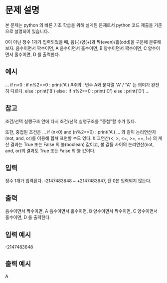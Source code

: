 # 문제 설명

본 문제는 python 의 빠른 기초 학습을 위해 설계된 문제로서 python 코드 제출을 기준으로 설명되어 있습니다.

0이 아닌 정수 1개가 입력되었을 때, 음(-)/양(+)과 짝(even)/홀(odd)을 구분해 분류해보자.
음수이면서 짝수이면, A
음수이면서 홀수이면, B
양수이면서 짝수이면, C
양수이면서 홀수이면, D
를 출력한다.

## 예시

...
if n<0 :
if n%2==0 :
print('A') #주의 : 변수 A와 문자열 'A' / "A" 는 의미가 완전히 다르다.
else :
print('B')
else :
if n%2==0 :
print('C')
else :
print('D')
...

## 참고

조건/선택 실행구조 안에 다시 조건/선택 실행구조를 "중첩"할 수가 있다.

또한, 중첩된 조건은
...
if (n<0) and (n%2==0) :
print('A')
...
와 같이 논리연산자(not, and, or)를 이용해 합쳐 표현할 수도 있다.
비교연산(<, >, <=, >=, ==, !=) 의 계산 결과는 True 또는 False 의 불(boolean) 값이고,
불 값들 사이의 논리연산(not, and, or)의 결과도 True 또는 False 의 불 값이다.

## 입력

정수 1개가 입력된다.
-2147483648 ~ +2147483647, 단 0은 입력되지 않는다.

## 출력

음수이면서 짝수이면, A
음수이면서 홀수이면, B
양수이면서 짝수이면, C
양수이면서 홀수이면, D
를 출력한다.

## 입력 예시

-2147483648

## 출력 예시

A
